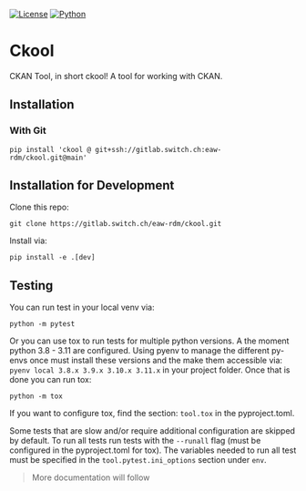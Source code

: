 [![License](https://img.shields.io/badge/LICENSE-GPL3.0-blue)](https://www.gnu.org/licenses/gpl-3.0.en.html)
[![Python](https://img.shields.io/badge/python-3.8%20%7C%203.9%20%7C%203.10%20%7C%203.11-green)](https://www.gnu.org/licenses/gpl-3.0.en.html)

# Ckool

CKAN Tool, in short ckool! A tool for working with CKAN.

## Installation

### With Git

```shell
pip install 'ckool @ git+ssh://gitlab.switch.ch:eaw-rdm/ckool.git@main'
```

## Installation for Development

Clone this repo:
```shell
git clone https://gitlab.switch.ch/eaw-rdm/ckool.git
```

Install via:
```shell
pip install -e .[dev]
```

## Testing

You can run test in your local venv via:

```shell
python -m pytest
```

Or you can use tox to run tests for multiple python versions. A the moment python 3.8 - 3.11 are configured.
Using pyenv to manage the different py-envs once must install these versions and the make them accessible via:
`pyenv local 3.8.x 3.9.x 3.10.x 3.11.x` in your project folder. Once that is done you can run tox:

```shell
python -m tox
```
If you want to configure tox, find the section: `tool.tox` in the pyproject.toml.

Some tests that are slow and/or require additional configuration are skipped by default.
To run all tests run tests with the `--runall` flag (must be configured in the pyproject.toml for tox).
The variables needed to run all test must be specified in the `tool.pytest.ini_options` section under `env`.


> More documentation will follow